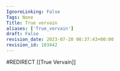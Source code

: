 ```yaml
---
IgnoreLinking: False
Tags: None
Title: True vervain
aliases: ['True_vervain']
draft: False
revision_date: 2023-07-20 00:37:43+00:00
revision_id: 103442
---
```


#REDIRECT [[True Vervain]]